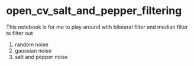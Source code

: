 # open_cv_salt_and_pepper_filtering

This notebook is for me to play around with bilateral filter and median filter to filter out 
1. random noise
2. gaussian noise
3. salt and pepper noise
